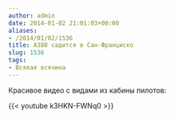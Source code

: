 ```yaml
---
author: admin
date: 2014-01-02 21:01:03+00:00
aliases:
- /2014/01/02/1536
title: A380 садится в Сан-Франциско
slug: 1536
tags:
- Всякая всячина
---
```


Красивое видео с видами из кабины пилотов:

{{< youtube k3HKN-FWNq0 >}}

<!--more-->
